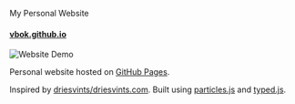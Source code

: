 My Personal Website

#### [vbok.github.io](https://vbok.github.io/)

![Website Demo](img/demo.gif)

Personal website hosted on [GitHub Pages](https://pages.github.com/).

Inspired by [driesvints/driesvints.com](https://github.com/driesvints/driesvints.com). 
Built using [particles.js](https://github.com/VincentGarreau/particles.js/) and [typed.js](https://github.com/mattboldt/typed.js/).
